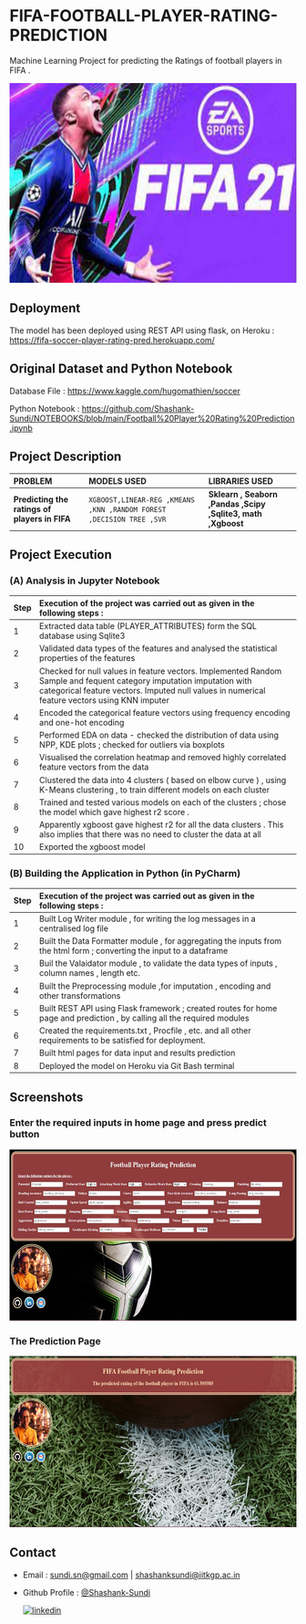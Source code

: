 # FIFA-FOOTBALL-PLAYER-RATING-PREDICTION
Machine Learning Project for predicting the Ratings of football players in FIFA .


<img src="./static/images/fifa.jpg" alt="FIFA" style="height: 350px; width:700px;"/>

## Deployment

The model has been deployed using REST API using flask, on Heroku : 
 https://fifa-soccer-player-rating-pred.herokuapp.com/



  ## Original Dataset and Python Notebook

Database File : https://www.kaggle.com/hugomathien/soccer

Python Notebook : https://github.com/Shashank-Sundi/NOTEBOOKS/blob/main/Football%20Player%20Rating%20Prediction.ipynb

## 
## Project Description

| PROBLEM | MODELS USED  |LIBRARIES USED   |
| :-------- | :------- | :------------------------- |
| **Predicting the ratings of players in FIFA**| `XGBOOST,LINEAR-REG ,KMEANS ,KNN ,RANDOM FOREST ,DECISION TREE ,SVR ` | **Sklearn , Seaborn ,Pandas ,Scipy ,Sqlite3, math ,Xgboost** |

## Project Execution

### (A) **Analysis in Jupyter Notebook**

| **Step**|**Execution of the project was carried out as given in the following steps :** |
| :--------|:-------- | 
|1|Extracted data table (PLAYER_ATTRIBUTES) form the SQL database using Sqlite3 |
|2| Validated data types of the features and analysed the statistical properties of the features
|3| Checked for null values in feature vectors. Implemented Random Sample and fequent category imputation imputation with categorical feature vectors. Imputed null values in numerical feature vectors using KNN imputer
|4| Encoded the categorical feature vectors using frequency encoding and one-hot encoding
|5| Performed EDA on data - checked the distribution of data using NPP, KDE plots ; checked for outliers via boxplots
|6| Visualised the correlation heatmap and removed highly correlated feature vectors from the data
|7| Clustered the data into 4 clusters ( based on elbow curve ) , using K-Means clustering , to train different models on each cluster 
|8|Trained and tested various models on each of the clusters ; chose the model which gave highest r2 score .
|9| Apparently xgboost gave highest r2 for all the data clusters . This also implies that there was no need to cluster the data at all
|10| Exported the xgboost model


### (B) **Building the Application in Python (in PyCharm)**

| **Step**|**Execution of the project was carried out as given in the following steps :** |
| :--------|:-------- | 
|1| Built Log Writer module , for writing the log messages in a centralised log file
|2| Built the Data Formatter module , for aggregating the inputs from the html form ; converting the input to a dataframe
|3| Buil the Valaidator module , to validate the data types of inputs , column names , length etc.
|4| Built the Preprocessing module ,for imputation , encoding and other transformations
|5| Built REST API using Flask framework ; created routes for home page and prediction , by calling all the required modules 
|6| Created the requirements.txt , Procfile , etc. and all other requirements to be satisfied for deployment.
|7| Built html pages for data input and results prediction
|8| Deployed the model on Heroku via Git Bash terminal


## Screenshots

### **Enter the required inputs in home page and press predict button**

<img src="static\images\Homepagee.PNG" alt="FIFA" style="height: 300px; width:700px;"/>

### **The Prediction Page**

<img src="static\images\predpage.PNG" alt="FIFA" style="height: 300px; width:700px;"/>

  
## Contact

- Email : [sundi.sn@gmail.com](mailto:sundi.sn@gmail.com) | [shashanksundi@iitkgp.ac.in](mailto:shashanksundi@iitkgp.ac.in)

- Github Profile : [@Shashank-Sundi](https://github.com/Shashank-Sundi) 

  [![linkedin](https://img.shields.io/badge/linkedin-0A66C2?style=for-the-badge&logo=linkedin&logoColor=white)](https://www.linkedin.com/in/shashank-sundi-4b78561b1)
